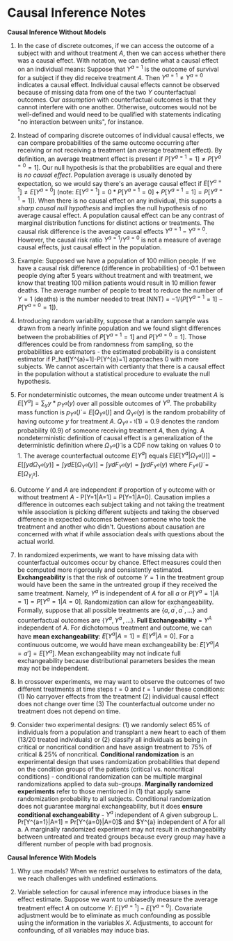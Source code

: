 # Causal Inference Notes

**Causal Inference Without Models**
1. In the case of discrete outcomes, if we can access the outcome of a subject with and without treatment *A*, then we can access whether there was a causal effect. With notation, we can define what a causal effect on an individual means: Suppose that $Y^{a=1}$ is the outcome of survival for a subject if they did receive treatment $A$. Then $Y^{a=1} \neq Y^{a=0}$ indicates a causal effect. Individual causal effects cannot be observed because of missing data from one of the two $Y$ counterfactual outcomes. Our *assumption* with counterfactual outcomes is that they cannot interfere with one another. Otherwise, outcomes would not be well-defined and would need to be qualified with statements indicating "no interaction between units", for instance.

2. Instead of comparing discrete outcomes of individual causal effects, we can compare probabilities of the same outcome occurring after receiving or not receiving a treatment (an average treatment effect). By definition, an average treatment effect is present if $P[Y^{a=1}=1] \neq P[Y^{a=0}=1]$. Our null hypothesis is that the probabilities are equal and there is *no causal effect*. Population average is usually denoted by expectation, so we would say there's an average causal effect if $E[Y^{a=1}] \neq E[Y^{a=0}]$ (note: $E[Y^{a=1}]=0 * P[Y^{a=1}=0]+P[Y^{a=1}=1]=P[Y^{a=1}=1]$). When there is no causal effect on any individual, this supports a *sharp causal null hypothesis* and implies the null hypothesis of no average causal effect. A population causal effect can be any contrast of marginal distribution functions for distinct actions or treatments. The causal risk difference is the average causal effects $Y^{a=1}-Y^{a=0}$. However, the causal risk ratio $Y^{a=1}/Y^{a=0}$ is not a measure of average causal effects, just causal effect in the population. 

3. Example: Supposed we have a population of 100 million people. If we have a causal risk difference (difference in probabilities) of -0.1 between people dying after 5 years without treatment and with treatment, we know that treating 100 million patients would result in 10 million fewer deaths. The average number of people to treat to reduce the number of $Y=1$ (deaths) is the number needed to treat (NNT) = $-1/(P[Y^{a=1}=1]-P[Y^{a=0}=1])$.

4. Introducing random variability, suppose that a random sample was drawn from a nearly infinite population and we found slight differences between the probabilities of $P[Y^{a=1}=1]$ and $P[Y^{a=0}=1]$. Those differences could be from randomness from sampling, so the probabilities are estimators - the estimated probability is a consistent estimator if P_hat[Y^{a}=1]-P[Y^{a}=1] approaches 0 with more subjects. We cannot ascertain with certianty that there is a causal effect in the population without a statistical procedure to evaluate the null hypothesis. 

5. For nondeterministic outcomes, the mean outcome under treatment $A$ is $E[Y^{a}] = \sum_{y} y * p_{Y^{a}}(y)$ over all possible outcomes of $Y^{a}$. The probability mass function is $p_{Y^{a}}(\dot) = E[Q_{Y^{a}}(\dot)]$ and $Q_{Y^{a}}(y)$ is the random probability of having outcome $y$ for treatment $A$. $Q_{Y^{a=1}}(1) = 0.9$ denotes the random probability (0.9) of someone receiving treatment $A$, then dying. A nondeterministic definition of causal effect is a generalization of the deterministic definition where $\Omega_{Y^{a}}(\dot)$ is a CDF now taking on values 0 to 1. The average counterfactual outcome $E[Y^{a}]$ equals $E[E[Y^{a}|\Omega_{Y^{a}}(\dot)]] = E[\int y d\Omega_{Y^{a}}(y)] = \int y dE[\Omega_{Y^{a}}(y)] = \int y dF_{Y^{a}}(y) = \int y dF_{Y^{a}}(y)$ where $F_{Y^{a}}(\dot) = E[\Omega_{Y^{a}_i}]$.

6. Outcome $Y$ and $A$ are independent if proportion of y outcome with or without treatment $A$ - P[Y=1|A=1] = P[Y=1|A=0]. Causation implies a difference in outcomes each subject taking and not taking the treatment while association is picking different subjects and taking the observed difference in expected outcomes between someone who took the treatment and another who didn't. Questions about causation are concerned with what if while association deals with questions about the actual world.

7. In randomized experiments, we want to have missing data with counterfactual outcomes occur by chance. Effect measures could then be computed more rigorously and consistently estimated. **Exchangeability** is that the risk of outcome $Y=1$ in the treatment group would have been the same in the untreated group if they received the same treatment. Namely, $Y^{a}$ is independent of $A$ for all $a$ or $P[Y^{a}=1|A=1]=P[Y^{a}=1|A=0]$. Randomization can allow for exchangeability. Formally, suppose that all possible treatments are $\{a,a^{'},a^{''},...\}$ and counterfactual outcomes are $\{Y^{a},Y^{a^{'}},...\}$. **Full Exchangeability** =  $Y^{A}$ independent of $A$. For dichotomous treatment and outcome, we can have **mean exchangeability**: $E[Y^{a}|A=1]=E[Y^{a}|A=0]$. For a continuous outcome, we would have mean exchangeability be: $E[Y^{a}|A=a']=E[Y^{a}]$. Mean exchangeability may not indicate full exchangeability because distributional parameters besides the mean may not be independent.

8. In crossover experiments, we may want to observe the outcomes of two different treatments at time steps $t=0$ and $t=1$ under these conditions: (1) No carryover effects from the treatment (2) individual causal effect does not change over time (3) The counterfactual outcome under no treatment does not depend on time. 

9. Consider two experimental designs: (1) we randomly select 65% of individuals from a population and transplant a new heart to each of them (13/20 treated individuals) or (2) classify all individuals as being in critical or noncritical condition and have assign treatment to 75% of critical & 25% of noncritical. **Conditional randomization** is an experimental design that uses randomization probabilities that depend on the condition groups of the patients (critical vs. noncritical conditions) - conditional randomization can be multiple marginal randomizations applied to data sub-groups. **Marginally randomized experiments** refer to those mentioned in (1) that apply same randomization probability to all subjects. Conditional randomization does not guarantee marginal exchangeability, but it does **ensure conditional exchangeability** - $Y^{a}$ independent of A given subgroup L. Pr[Y^{a=1}|A=1] = Pr[Y^{a=0}|A=0]$ and $Y^{a} independent of A for all a. A marginally randomized experiment may not result in exchangeability between untreated and treated groups because every group may have a different number of people with bad prognosis.

**Causal Inference With Models**

1. Why use models? When we restrict ourselves to estimators of the data, we reach challenges with undefined estimations.

2. Variable selection for causal inference may introduce biases in the effect estimate. Suppose we want to unbiasedly measure the average treatment effect $A$ on outcome $Y$: $E[Y^{a=1}]-E[Y^{a=0}]$. Covariate adjustment would be to eliminate as much confounding as possible using the information in the variables $X$. Adjustments, to account for confounding, of all variables may induce bias.
